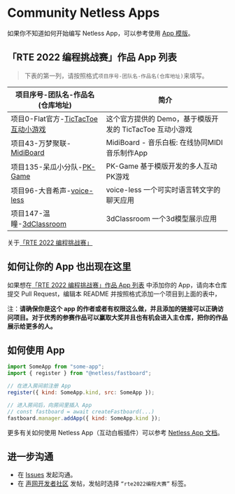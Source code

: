 # Community Netless Apps

如果你不知道如何开始编写 Netless App，可以参考使用 [App 模版](https://github.com/netless-io/community-app-template)。

## 「RTE 2022 编程挑战赛」作品 App 列表
> 下表的第一列，请按照格式`项目序号-团队名-作品名(仓库地址)`来填写。

| 项目序号-团队名-作品名(仓库地址)                                                          | 简介                                |
| ------------------------------------------------------------------------- | ----------------------------------- |
| 项目0-Flat官方-[TicTacToe 互动小游戏](https://github.com/Leooeloel/TicTacToe/tree/react) | 这个官方提供的 Demo，基于模版开发的 TicTacToe 互动小游戏 |
| 项目43-万梦聚联-[MidiBoard](https://github.com/CorpDreams/app-midi-board) | MidiBoard - 音乐白板: 在线协同MIDI音乐制作App |
| 项目135-呆瓜小分队-[PK-Game](https://github.com/ldyjjm/community-apps/tree/pk-game) | PK-Game 基于模版开发的多人互动PK游戏 |
| 项目96-大音希声-[voice-less](https://github.com/AvailableForTheWorld/voice-less) | voice-less 一个可实时语言转文字的聊天应用 |
| 项目147-温瞳-[3dClassroom](https://github.com/Soul-Stone/3dClassroom) | 3dClassroom 一个3d模型展示应用 |

关于[「RTE 2022 编程挑战赛」](https://www.agora.io/cn/rte-hackathon-2022)

## 如何让你的 App 也出现在这里

如果想在[「RTE 2022 编程挑战赛」作品 App 列表](#rte-2022-编程挑战赛作品-app-列表) 中添加你的 App，请向本仓库提交 Pull Request，编辑本 README 并按照格式添加一个项目到上面的表中，

注：**请确保你是这个 app 的作者或者有权限这么做，并且添加的链接可以正确访问项目。对于优秀的参赛作品可以赢取大奖并且也有机会进入主仓库，把你的作品展示给更多的人。**

## 如何使用 App

```js
import SomeApp from "some-app";
import { register } from "@netless/fastboard";

// 在进入房间前注册 App
register({ kind: SomeApp.kind, src: SomeApp });

// 进入房间后，向房间里插入 App
// const fastboard = await createFastboard(...)
fastboard.manager.addApp({ kind: SomeApp.kind });
```

更多有关如何使用 Netless App（互动白板插件）可以参考 [Netless App 文档](https://github.com/netless-io/window-manager/blob/master/docs/develop-app.md)。

## 进一步沟通

- 在 [Issues](https://github.com/netless-io/community-apps/issues) 发起沟通。
- 在 [声网开发者社区](https://rtcdeveloper.agora.io/c/ask/128) 发帖，发帖时选择 `“rte2022编程大赛”` 标签。

